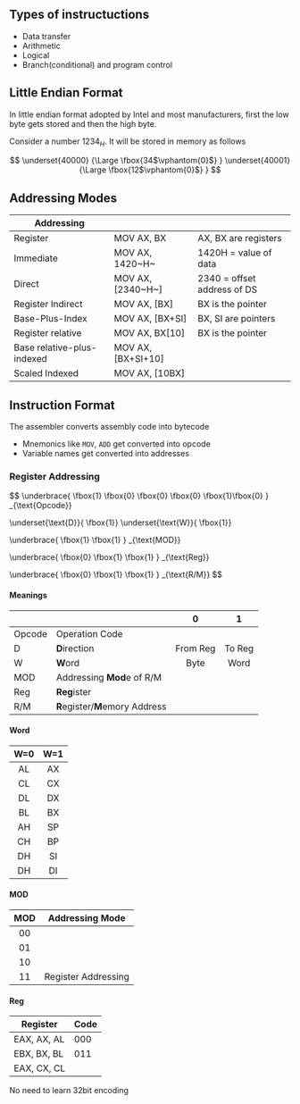 ## Types of instructuctions

- Data transfer
- Arithmetic
- Logical
- Branch(conditional) and program control

## Little Endian Format

In little endian format adopted by Intel and most manufacturers, first the low byte gets stored and then the high byte.

Consider a number $1234_H$. It will be stored in memory as follows

$$
\underset{40000}
{\Large
\fbox{34$\vphantom{0}$}
}
\underset{40001}
{\Large
\fbox{12$\vphantom{0}$}
}
$$

## Addressing Modes

| Addressing                 |                    |                             |
| -------------------------- | ------------------ | --------------------------- |
| Register                   | MOV AX, BX         | AX, BX are registers        |
| Immediate                  | MOV AX, 1420~H~    | 1420H = value of data       |
| Direct                     | MOV AX, [2340~H~]  | 2340 = offset address of DS |
| Register Indirect          | MOV AX, [BX]       | BX is the pointer           |
| Base-Plus-Index            | MOV AX, [BX+SI]    | BX, SI are pointers         |
| Register relative          | MOV AX, BX[10]     | BX is the pointer           |
| Base relative-plus-indexed | MOV AX, [BX+SI+10] |                             |
| Scaled Indexed             | MOV AX, [10BX]     |                             |

## Instruction Format

The assembler converts assembly code into bytecode

- Mnemonics like `MOV`, `ADD` get converted into opcode
- Variable names get converted into addresses

### Register Addressing

$$
\underbrace{ \fbox{1} \fbox{0} \fbox{0} \fbox{0} \fbox{1}\fbox{0} }
_{\text{Opcode}}

\underset{\text{D}}{ \fbox{1}}
\underset{\text{W}}{ \fbox{1}}

\underbrace{ \fbox{1} \fbox{1} }
_{\text{MOD}}

\underbrace{ \fbox{0} \fbox{1} \fbox{1} }
_{\text{Reg}}

\underbrace{ \fbox{0} \fbox{1} \fbox{1} }
_{\text{R/M}}
$$

#### Meanings

|        |                                 |    0     |   1    |
| ------ | ------------------------------- | :------: | :----: |
| Opcode | Operation Code                  |          |        |
| D      | **D**irection                   | From Reg | To Reg |
| W      | **W**ord                        |   Byte   |  Word  |
| MOD    | Addressing **Mod**e of R/M      |          |        |
| Reg    | **Reg**ister                    |          |        |
| R/M    | **R**egister/**M**emory Address |          |        |

#### Word

| W=0  | W=1  |
| :--: | :--: |
|  AL  |  AX  |
|  CL  |  CX  |
|  DL  |  DX  |
|  BL  |  BX  |
|  AH  |  SP  |
|  CH  |  BP  |
|  DH  |  SI  |
|  DH  |  DI  |

#### MOD

| MOD  |   Addressing Mode   |
| :--: | :-----------------: |
|  00  |                     |
|  01  |                     |
|  10  |                     |
|  11  | Register Addressing |

#### Reg

| Register    | Code |
| ----------- | ---- |
| EAX, AX, AL | 000  |
| EBX, BX, BL | 011  |
| EAX, CX, CL |      |

No need to learn 32bit encoding

